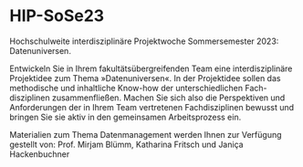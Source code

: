 # HIP-SoSe23

Hochschulweite interdisziplinäre Projektwoche Sommersemester 2023: Datenuniversen.

Entwickeln Sie in Ihrem fakultätsübergreifenden Team eine interdisziplinäre Projektidee zum Thema »Datenuniversen«. In der Projektidee sollen das methodische und inhaltliche Know-how der unterschiedlichen Fach-disziplinen zusammenfließen. Machen Sie sich also die Perspektiven und Anforderungen der in Ihrem Team vertretenen Fachdisziplinen bewusst und bringen Sie sie aktiv in den gemeinsamen Arbeitsprozess ein.

Materialien zum Thema Datenmanagement werden Ihnen zur Verfügung gestellt von:
Prof. Mirjam Blümm, Katharina Fritsch und Janiça Hackenbuchner
